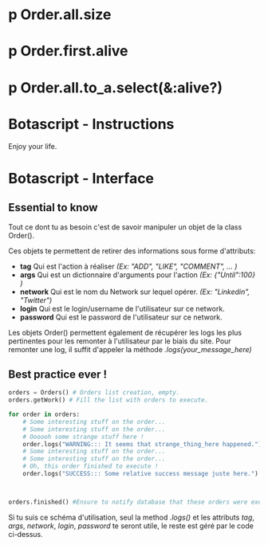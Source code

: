 
# p Order.all.size
# p Order.first.alive
# p Order.all.to_a.select(&:alive?)






# Botascript - Instructions

Enjoy your life.

# Botascript - Interface

## Essential to know

Tout ce dont tu as besoin c'est de savoir manipuler un objet de la class Order().

Ces objets te permettent de retirer des informations sous forme d'attributs:

- **tag** 		Qui est l'action à réaliser
	*(Ex: "ADD", "LIKE", "COMMENT", ... )*
- **args** 		Qui est un dictionnaire d'arguments pour l'action
	*(Ex: {"Until":100} )*
- **network** 	Qui est le nom du Network sur lequel opérer.
	*(Ex: "Linkedin", "Twitter")*
- **login** 		Qui est le login/username de l'utilisateur sur ce network.
- **password** 	Qui est le password de l'utilisateur sur ce network.

Les objets Order() permettent également de récupérer les logs les plus pertinentes pour les remonter à l'utilisateur par le biais du site.
Pour remonter une log, il suffit d'appeler la méthode *.logs(your_message_here)*


## Best practice ever !

```python
orders = Orders() # Orders list creation, empty.
orders.getWork() # Fill the list with orders to execute.

for order in orders:
	# Some interesting stuff on the order...
	# Some interesting stuff on the order...
	# Oooooh some strange stuff here !
	order.logs("WARNING::: It seems that strange_thing_here happened.")
	# Some interesting stuff on the order...
	# Some interesting stuff on the order...
	# Oh, this order finished to execute !
	order.logs("SUCCESS::: Some relative success message juste here.")



orders.finished() #Ensure to notify database that these orders were executed.

```

Si tu suis ce schéma d'utilisation, seul la method *.logs()* et les attributs *tag*, *args*, *network*, *login*, *password* te seront utile, le reste est géré par le code ci-dessus.



